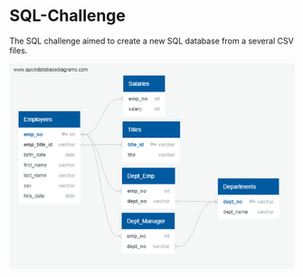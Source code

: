 # SQL-Challenge
The SQL challenge aimed to create a new SQL database from a several CSV files. 

![table.png](ERD.png)


